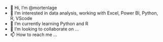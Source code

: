 - 👋 Hi, I’m @mortenlage
- 👀 I’m interested in data analysis, working with Excel, Power BI, Python, R, VScode
- 🌱 I’m currently learning Python and R
- 💞️ I’m looking to collaborate on ...
- 📫 How to reach me ...

<!---
mortenlage/mortenlage is a ✨ special ✨ repository because its `README.md` (this file) appears on your GitHub profile.
You can click the Preview link to take a look at your changes.
--->
